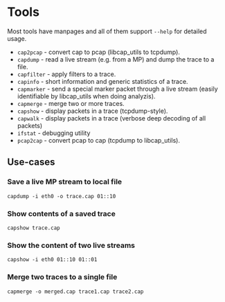 # Tools

Most tools have manpages and all of them support `--help` for detailed usage.

* `cap2pcap` - convert cap to pcap (libcap_utils to tcpdump).
* `capdump` - read a live stream (e.g. from a MP) and dump the trace to a file.
* `capfilter` - apply filters to a trace.
* `capinfo` - short information and generic statistics of a trace.
* `capmarker` - send a special marker packet through a live stream (easily identifiable by libcap_utils when doing analyzis).
* `capmerge` - merge two or more traces.
* `capshow` - display packets in a trace (tcpdump-style).
* `capwalk` - display packets in a trace (verbose deep decoding of all packets)
* `ifstat` - debugging utility
* `pcap2cap` - convert pcap to cap (tcpdump to libcap_utils).

## Use-cases

### Save a live MP stream to local file

    capdump -i eth0 -o trace.cap 01::10

### Show contents of a saved trace

    capshow trace.cap


### Show the content of two live streams
    
    capshow -i eth0 01::10 01::01
    
    
### Merge two traces to a single file

    capmerge -o merged.cap trace1.cap trace2.cap
